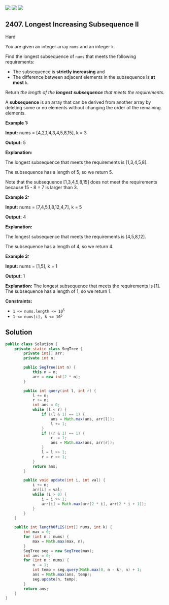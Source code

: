 [![](https://img.shields.io/github/stars/javadev/LeetCode-in-Java?label=Stars&style=flat-square)](https://github.com/javadev/LeetCode-in-Java)
[![](https://img.shields.io/github/forks/javadev/LeetCode-in-Java?label=Fork%20me%20on%20GitHub%20&style=flat-square)](https://github.com/javadev/LeetCode-in-Java/fork)
[![](https://img.shields.io/badge/-LeetCode%20in%20Kotlin-blue?style=flat-square)](https://github.com/javadev/LeetCode-in-Kotlin)

## 2407\. Longest Increasing Subsequence II

Hard

You are given an integer array `nums` and an integer `k`.

Find the longest subsequence of `nums` that meets the following requirements:

*   The subsequence is **strictly increasing** and
*   The difference between adjacent elements in the subsequence is **at most** `k`.

Return _the length of the **longest** **subsequence** that meets the requirements._

A **subsequence** is an array that can be derived from another array by deleting some or no elements without changing the order of the remaining elements.

**Example 1:**

**Input:** nums = [4,2,1,4,3,4,5,8,15], k = 3

**Output:** 5

**Explanation:**

The longest subsequence that meets the requirements is [1,3,4,5,8].

The subsequence has a length of 5, so we return 5.

Note that the subsequence [1,3,4,5,8,15] does not meet the requirements because 15 - 8 = 7 is larger than 3. 

**Example 2:**

**Input:** nums = [7,4,5,1,8,12,4,7], k = 5

**Output:** 4

**Explanation:**

The longest subsequence that meets the requirements is [4,5,8,12].

The subsequence has a length of 4, so we return 4. 

**Example 3:**

**Input:** nums = [1,5], k = 1

**Output:** 1

**Explanation:** The longest subsequence that meets the requirements is [1]. The subsequence has a length of 1, so we return 1. 

**Constraints:**

*   <code>1 <= nums.length <= 10<sup>5</sup></code>
*   <code>1 <= nums[i], k <= 10<sup>5</sup></code>

## Solution

```java
public class Solution {
    private static class SegTree {
        private int[] arr;
        private int n;

        public SegTree(int n) {
            this.n = n;
            arr = new int[2 * n];
        }

        public int query(int l, int r) {
            l += n;
            r += n;
            int ans = 0;
            while (l < r) {
                if ((l & 1) == 1) {
                    ans = Math.max(ans, arr[l]);
                    l += 1;
                }
                if ((r & 1) == 1) {
                    r -= 1;
                    ans = Math.max(ans, arr[r]);
                }
                l = l >> 1;
                r = r >> 1;
            }
            return ans;
        }

        public void update(int i, int val) {
            i += n;
            arr[i] = val;
            while (i > 0) {
                i = i >> 1;
                arr[i] = Math.max(arr[2 * i], arr[2 * i + 1]);
            }
        }
    }

    public int lengthOfLIS(int[] nums, int k) {
        int max = 0;
        for (int n : nums) {
            max = Math.max(max, n);
        }
        SegTree seg = new SegTree(max);
        int ans = 0;
        for (int n : nums) {
            n -= 1;
            int temp = seg.query(Math.max(0, n - k), n) + 1;
            ans = Math.max(ans, temp);
            seg.update(n, temp);
        }
        return ans;
    }
}
```